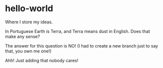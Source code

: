 # hello-world
Where I store my ideas.

In Portuguese Earth is Terra, and Terra means dust in English. Does that make any sense? 

The answer for this question is NO! (I had to create a new branch just to say that, you own me one!)

Ahh! Just adding that nobody cares!
